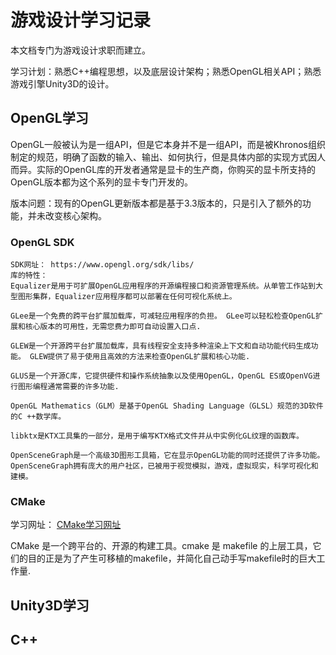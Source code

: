 # 游戏设计学习记录
本文档专门为游戏设计求职而建立。

学习计划：熟悉C++编程思想，以及底层设计架构；熟悉OpenGL相关API；熟悉游戏引擎Unity3D的设计。

## OpenGL学习
OpenGL一般被认为是一组API，但是它本身并不是一组API，而是被Khronos组织制定的规范，明确了函数的输入、输出、如何执行，但是具体内部的实现方式因人而异。实际的OpenGL库的开发者通常是显卡的生产商，你购买的显卡所支持的OpenGL版本都为这个系列的显卡专门开发的。

版本问题：现有的OpenGL更新版本都是基于3.3版本的，只是引入了额外的功能，并未改变核心架构。

### OpenGL SDK

    SDK网址： https://www.opengl.org/sdk/libs/
    库的特性：
    Equalizer是用于可扩展OpenGL应用程序的开源编程接口和资源管理系统。从单管工作站到大型图形集群，Equalizer应用程序都可以部署在任何可视化系统上。

    GLee是一个免费的跨平台扩展加载库，可减轻应用程序的负担。 GLee可以轻松检查OpenGL扩展和核心版本的可用性，无需您费力即可自动设置入口点.

    GLEW是一个开源跨平台扩展加载库，具有线程安全支持多种渲染上下文和自动功能代码生成功能。 GLEW提供了易于使用且高效的方法来检查OpenGL扩展和核心功能.

    GLUS是一个开源C库，它提供硬件和操作系统抽象以及使用OpenGL，Op​​enGL ES或OpenVG进行图形编程通常需要的许多功能.

    OpenGL Mathematics（GLM）是基于OpenGL Shading Language（GLSL）规范的3D软件的C ++数学库。

    libktx是KTX工具集的一部分，是用于编写KTX格式文件并从中实例化GL纹理的函数库。 

    OpenSceneGraph是一个高级3D图形工具箱，它在显示OpenGL功能的同时还提供了许多功能。 OpenSceneGraph拥有庞大的用户社区，已被用于视觉模拟，游戏，虚拟现实，科学可视化和建模。

### CMake
学习网址： [CMake学习网址](https://aiden-dong.github.io/2019/07/20/CMake%E6%95%99%E7%A8%8B%E4%B9%8BCMake%E4%BB%8E%E5%85%A5%E9%97%A8%E5%88%B0%E5%BA%94%E7%94%A8/)

CMake 是一个跨平台的、开源的构建工具。cmake 是 makefile 的上层工具，它们的目的正是为了产生可移植的makefile，并简化自己动手写makefile时的巨大工作量.


## Unity3D学习

## C++